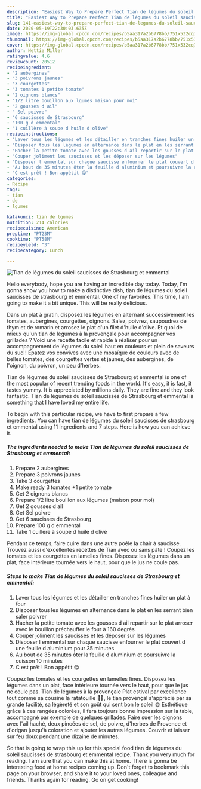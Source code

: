 ```yaml
---
description: "Easiest Way to Prepare Perfect Tian de légumes du soleil saucisses de Strasbourg et emmental"
title: "Easiest Way to Prepare Perfect Tian de légumes du soleil saucisses de Strasbourg et emmental"
slug: 141-easiest-way-to-prepare-perfect-tian-de-legumes-du-soleil-saucisses-de-strasbourg-et-emmental
date: 2020-05-19T22:30:03.635Z
image: https://img-global.cpcdn.com/recipes/b5aa317a2b6778bb/751x532cq70/tian-de-legumes-du-soleil-saucisses-de-strasbourg-et-emmental-photo-principale-de-la-recette.jpg
thumbnail: https://img-global.cpcdn.com/recipes/b5aa317a2b6778bb/751x532cq70/tian-de-legumes-du-soleil-saucisses-de-strasbourg-et-emmental-photo-principale-de-la-recette.jpg
cover: https://img-global.cpcdn.com/recipes/b5aa317a2b6778bb/751x532cq70/tian-de-legumes-du-soleil-saucisses-de-strasbourg-et-emmental-photo-principale-de-la-recette.jpg
author: Nettie Miller
ratingvalue: 4.6
reviewcount: 20512
recipeingredient:
- "2 aubergines"
- "3 poivrons jaunes"
- "3 courgettes"
- "3 tomates 1 petite tomate"
- "2 oignons blancs"
- "1/2 litre bouillon aux lgumes maison pour moi"
- "2 gousses d ail"
- " Sel poivre"
- "6 saucisses de Strasbourg"
- "100 g d emmental"
- "1 cuillère à soupe d huile d olive"
recipeinstructions:
- "Laver tous les légumes et les détailler en tranches fines huiler un plat à four"
- "Disposer tous les légumes en alternance dans le plat en les serrant bien saler poivrer"
- "Hacher la petite tomate avec les gousses d ail repartir sur le plat arroser avec le bouillon préchauffer le four à 160 degrés"
- "Couper joliment les saucisses et les déposer sur les légumes"
- "Disposer l emmental sur chaque saucisse enfourner le plat couvert d une feuille d aluminium pour 35 minutes"
- "Au bout de 35 minutes ôter la feuille d aluminium et poursuivre la cuisson 10 minutes"
- "C est prêt ! Bon appétit 😋"
categories:
- Recipe
tags:
- tian
- de
- lgumes

katakunci: tian de lgumes 
nutrition: 214 calories
recipecuisine: American
preptime: "PT23M"
cooktime: "PT58M"
recipeyield: "3"
recipecategory: Lunch

---
```



![Tian de légumes du soleil saucisses de Strasbourg et emmental](https://img-global.cpcdn.com/recipes/b5aa317a2b6778bb/751x532cq70/tian-de-legumes-du-soleil-saucisses-de-strasbourg-et-emmental-photo-principale-de-la-recette.jpg)

Hello everybody, hope you are having an incredible day today. Today, I'm gonna show you how to make a distinctive dish, tian de légumes du soleil saucisses de strasbourg et emmental. One of my favorites. This time, I am going to make it a bit unique. This will be really delicious.

Dans un plat à gratin, disposez les légumes en alternant successivement les tomates, aubergines, courgettes, oignons. Salez, poivrez, saupoudrez de thym et de romarin et arrosez le plat d&#39;un filet d&#39;huile d&#39;olive. Et quoi de mieux qu&#39;un tian de légumes à la provençale pour accompagner vos grillades ? Voici une recette facile et rapide à réaliser pour un accompagnement de légumes du soleil haut en couleurs et plein de saveurs du sud ! Épatez vos convives avec une mosaïque de couleurs avec de belles tomates, des courgettes vertes et jaunes, des aubergines, de l&#39;oignon, du poivron, un peu d&#39;herbes.

Tian de légumes du soleil saucisses de Strasbourg et emmental is one of the most popular of recent trending foods in the world. It's easy, it is fast, it tastes yummy. It is appreciated by millions daily. They are fine and they look fantastic. Tian de légumes du soleil saucisses de Strasbourg et emmental is something that I have loved my entire life.


To begin with this particular recipe, we have to first prepare a few ingredients. You can have tian de légumes du soleil saucisses de strasbourg et emmental using 11 ingredients and 7 steps. Here is how you can achieve it.

<!--inarticleads1-->

##### The ingredients needed to make Tian de légumes du soleil saucisses de Strasbourg et emmental:

1. Prepare 2 aubergines
1. Prepare 3 poivrons jaunes
1. Take 3 courgettes
1. Make ready 3 tomates +1 petite tomate
1. Get 2 oignons blancs
1. Prepare 1/2 litre bouillon aux légumes (maison pour moi)
1. Get 2 gousses d ail
1. Get  Sel poivre
1. Get 6 saucisses de Strasbourg
1. Prepare 100 g d emmental
1. Take 1 cuillère à soupe d huile d olive


Pendant ce temps, faire cuire dans une autre poêle la chair à saucisse. Trouvez aussi d&#39;excellentes recettes de Tian avec ou sans pâte ! Coupez les tomates et les courgettes en lamelles fines. Disposez les légumes dans un plat, face intérieure tournée vers le haut, pour que le jus ne coule pas. 

<!--inarticleads2-->

##### Steps to make Tian de légumes du soleil saucisses de Strasbourg et emmental:

1. Laver tous les légumes et les détailler en tranches fines huiler un plat à four
1. Disposer tous les légumes en alternance dans le plat en les serrant bien saler poivrer
1. Hacher la petite tomate avec les gousses d ail repartir sur le plat arroser avec le bouillon préchauffer le four à 160 degrés
1. Couper joliment les saucisses et les déposer sur les légumes
1. Disposer l emmental sur chaque saucisse enfourner le plat couvert d une feuille d aluminium pour 35 minutes
1. Au bout de 35 minutes ôter la feuille d aluminium et poursuivre la cuisson 10 minutes
1. C est prêt ! Bon appétit 😋


Coupez les tomates et les courgettes en lamelles fines. Disposez les légumes dans un plat, face intérieure tournée vers le haut, pour que le jus ne coule pas. Tian de légumes à la provençale Plat estival par excellence tout comme sa cousine la ratatouille 🍅🍃, le tian provençal s&#39;apprécie par sa grande facilité, sa légèreté et son goût qui sent bon le soleil 🌞 Esthétique grâce à ces rangées colorées, il fera toujours bonne impression sur la table, accompagné par exemple de quelques grillades. Faire suer les oignons avec l&#39;ail haché, deux pincées de sel, de poivre, d&#39;herbes de Provence et d&#39;origan jusqu&#39;à coloration et ajouter les autres légumes. Couvrir et laisser sur feu doux pendant une dizaine de minutes. 

So that is going to wrap this up for this special food tian de légumes du soleil saucisses de strasbourg et emmental recipe. Thank you very much for reading. I am sure that you can make this at home. There is gonna be interesting food at home recipes coming up. Don't forget to bookmark this page on your browser, and share it to your loved ones, colleague and friends. Thanks again for reading. Go on get cooking!
